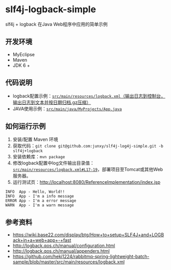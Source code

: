 slf4j-logback-simple
==================

slf4j + logback 在Java Web程序中应用的简单示例


开发环境
-------
* MyEclipse
* Maven
* JDK 6 +

代码说明
--------

* logback配置示例：[`src/main/resources/logback.xml`（输出日志到控制台，输出日志到文本并按日期归档.gz压缩）](./src/main/resources/logback.xml)
* JAVA使用示例：[`src/main/java/MyProjects/App.java`](./src/main/java/MyProjects/App.java)


如何运行示例
----------
1. 安装/配置 Maven 环境
2. 获取代码：`git clone git@github.com:junxy/slf4j-log4j-simple.git -b slf4j+logback`
3. 安装依赖库：`mvn package`
4. 修改logback配置中log文件输出目录值：[`src/main/resources/logback.xml#L17-19`](./src/main/resources/logback.xml#L17-19)，部署项目至Tomcat或其他Web服务器。
5. 运行测试页：<http://localhost:8080/ReferenceImplementation/index.jsp> 

```
INFO  App - Hello, World!!
INFO  App - I'm a info message
ERROR App - I'm a error message
WARN  App - I'm a warn message
```

参考资料
--------
* <https://wiki.base22.com/display/btg/How+to+setup+SLF4J+and+LOGBack+in+a+web+app+-+fast>
* <http://logback.qos.ch/manual/configuration.html>
* <http://logback.qos.ch/manual/appenders.html>
* <https://github.com/heki1224/rabbitmq-spring-lightweight-batch-sample/blob/master/src/main/resources/logback.xml>
